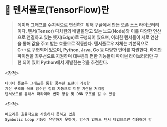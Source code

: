 # 📢 텐서플로(TensorFlow)란
> **데이터 그래프를 수치적으로 연산하기 위해 구글에서 만든 오픈 소스 라이브러리이다.
텐서(Tensor) 다차원의 배열을 담고 있는 노드(Node)와 이를 다양한 연산으로 연결하고 있는 엣지(Edge)로 구성되어 있으며, 이러한 텐서들이 서로 연산을 통해 값을 주고 받는 흐름으로 작동한다.
텐서플로우 자체는 기본적으로 C++로 구현되어 있으며, Python, Java, Go 등 다양한 언어를 지원한다. 하지만 파이썬을 최우선으로 지원하며 대부분의 편한 기능들이 파이썬 라이브러리만 구현 되어 있어 Python에서 개발한는 것을 추천한다.**

<장점>
```
데이터 플로우 그래프를 통한 풍부한 표현이 가능함
계산 구조와 목표 함수만 정의 자동으로 미분 계산을 처리함
텐서보드를 통해서 파라미터 변화 양상 및 DNN 구조를 알 수 있음
```
<단점>
```
메모리를 효율적으로 사용하지 못하고 있음
Symbolic Loop 기능이 유연하지 못하며, 함수가 있어도 텐서 타입으로만 적용해야 함
```
